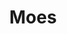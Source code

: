 ---
guid: 2007
title: "Moes"
published: true
tag: product-brand
permalink: fr/categorie-produit/marque/:name
description: "Moes est une marque destinée à tous ceux qui souhaitent utiliser des appareils domestiques intelligents de haute qualité pour profiter d'un style de vie intelligent dans toute la maison. Notre mission est de concevoir et de fournir des solutions complètes pour héberger des appareils pour le plaisir de nos clients honorés."
---
